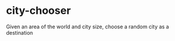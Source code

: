 city-chooser
============

Given an area of the world and city size, choose a random city as a destination
